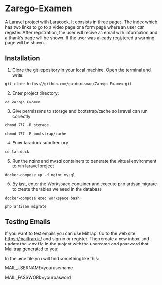 # Zarego-Examen
A Laravel project with Laradock. It consists in three pages. The index which has two links to go to a video page or a form page where an user can register. After registration, the user will recive an email with information and a thank's page will be shown. If the user was already registered a warning page will be shown.

## Installation

1. Clone the git repository in your local machine. Open the terminal and write:

```
git clone https://github.com/guidorosman/Zarego-Examen.git
```

2. Enter project directory:

```
cd Zarego-Examen
```

3. Give permissons to storage and bootstrap/cache so laravel can run correctly


```
chmod 777 -R storage
```

```
chmod 777 -R bootstrap/cache
```

4. Enter laradock subdirectory

```
cd laradock
```

5. Run the nginx and mysql containers to generate the virtual environment to run laravel project

```
docker-compose up -d nginx mysql
```

6. By last, enter the Workspace container and execute php artisan migrate to create the tables we need in the database

```
docker-compose exec workspace bash
```

```
php artisan migrate
```

## Testing Emails

If you want to test emails you can use Miltrap. Go to the web site <https://mailtrap.io/> and sign in or register. Then create a new inbox, and update the .env file in the project with the username and password that Mailtrap generated to you:

In the .env file you will find something like this:

MAIL_USERNAME=yourusername

MAIL_PASSWORD=yourpasword
